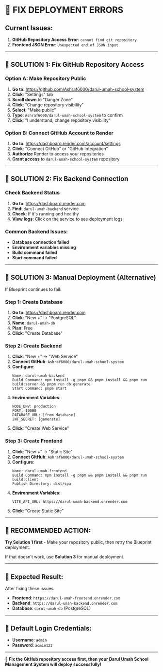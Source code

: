 # 🚨 **FIX DEPLOYMENT ERRORS**

## **Current Issues:**
1. **GitHub Repository Access Error**: `cannot find git repository`
2. **Frontend JSON Error**: `Unexpected end of JSON input`

---

## 🔧 **SOLUTION 1: Fix GitHub Repository Access**

### **Option A: Make Repository Public**
1. **Go to**: https://github.com/Ashraf6000/darul-umah-school-system
2. **Click**: "Settings" tab
3. **Scroll down** to "Danger Zone"
4. **Click**: "Change repository visibility"
5. **Select**: "Make public"
6. **Type**: `Ashraf6000/darul-umah-school-system` to confirm
7. **Click**: "I understand, change repository visibility"

### **Option B: Connect GitHub Account to Render**
1. **Go to**: https://dashboard.render.com/account/settings
2. **Click**: "Connect GitHub" or "GitHub Integration"
3. **Authorize** Render to access your repositories
4. **Grant access** to `darul-umah-school-system` repository

---

## 🔧 **SOLUTION 2: Fix Backend Connection**

### **Check Backend Status**
1. **Go to**: https://dashboard.render.com
2. **Find**: `darul-umah-backend` service
3. **Check**: If it's running and healthy
4. **View logs**: Click on the service to see deployment logs

### **Common Backend Issues:**
- **Database connection failed**
- **Environment variables missing**
- **Build command failed**
- **Start command failed**

---

## 🔧 **SOLUTION 3: Manual Deployment (Alternative)**

If Blueprint continues to fail:

### **Step 1: Create Database**
1. **Go to**: https://dashboard.render.com
2. **Click**: "New +" → "PostgreSQL"
3. **Name**: `darul-umah-db`
4. **Plan**: Free
5. **Click**: "Create Database"

### **Step 2: Create Backend**
1. **Click**: "New +" → "Web Service"
2. **Connect GitHub**: `Ashraf6000/darul-umah-school-system`
3. **Configure**:
   ```
   Name: darul-umah-backend
   Build Command: npm install -g pnpm && pnpm install && pnpm run build:server && pnpm run db:generate
   Start Command: pnpm start
   ```
4. **Environment Variables**:
   ```
   NODE_ENV: production
   PORT: 10000
   DATABASE_URL: [from database]
   JWT_SECRET: [generate]
   ```
5. **Click**: "Create Web Service"

### **Step 3: Create Frontend**
1. **Click**: "New +" → "Static Site"
2. **Connect GitHub**: `Ashraf6000/darul-umah-school-system`
3. **Configure**:
   ```
   Name: darul-umah-frontend
   Build Command: npm install -g pnpm && pnpm install && pnpm run build:client
   Publish Directory: dist/spa
   ```
4. **Environment Variables**:
   ```
   VITE_API_URL: https://darul-umah-backend.onrender.com
   ```
5. **Click**: "Create Static Site"

---

## 🎯 **RECOMMENDED ACTION:**

**Try Solution 1 first** - Make your repository public, then retry the Blueprint deployment.

If that doesn't work, use **Solution 3** for manual deployment.

---

## 🎉 **Expected Result:**

After fixing these issues:
- **Frontend**: `https://darul-umah-frontend.onrender.com`
- **Backend**: `https://darul-umah-backend.onrender.com`
- **Database**: `darul-umah-db` (PostgreSQL)

---

## 🔐 **Default Login Credentials:**
- **Username**: `admin`
- **Password**: `admin123`

---

**🚀 Fix the GitHub repository access first, then your Darul Umah School Management System will deploy successfully!**
